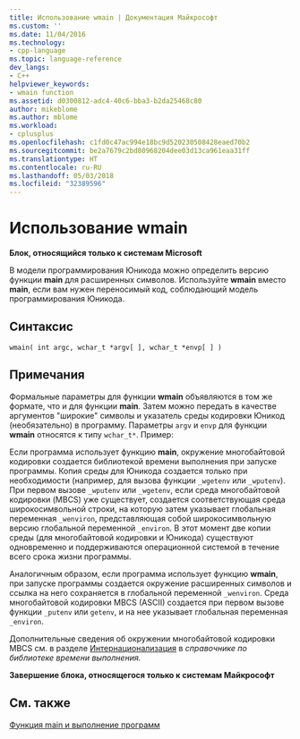 ```yaml
---
title: Использование wmain | Документация Майкрософт
ms.custom: ''
ms.date: 11/04/2016
ms.technology:
- cpp-language
ms.topic: language-reference
dev_langs:
- C++
helpviewer_keywords:
- wmain function
ms.assetid: d0300812-adc4-40c6-bba3-b2da25468c80
author: mikeblome
ms.author: mblome
ms.workload:
- cplusplus
ms.openlocfilehash: c1fd0c47ac994e18bc9d520230508428eaed70b2
ms.sourcegitcommit: be2a7679c2bd80968204dee03d13ca961eaa31ff
ms.translationtype: HT
ms.contentlocale: ru-RU
ms.lasthandoff: 05/03/2018
ms.locfileid: "32389596"
---
```

# <a name="using-wmain"></a>Использование wmain
**Блок, относящийся только к системам Microsoft**  
  
 В модели программирования Юникода можно определить версию функции **main** для расширенных символов. Используйте **wmain** вместо **main**, если вам нужен переносимый код, соблюдающий модель программирования Юникода.  
  
## <a name="syntax"></a>Синтаксис  
  
```  
wmain( int argc, wchar_t *argv[ ], wchar_t *envp[ ] )  
```  
  
## <a name="remarks"></a>Примечания  
 Формальные параметры для функции **wmain** объявляются в том же формате, что и для функции **main**. Затем можно передать в качестве аргументов "широкие" символы и указатель среды кодировки Юникод (необязательно) в программу. Параметры `argv` и `envp` для функции **wmain** относятся к типу `wchar_t*`. Пример:  
  
 Если программа использует функцию **main**, окружение многобайтовой кодировки создается библиотекой времени выполнения при запуске программы. Копия среды для Юникода создается только при необходимости (например, для вызова функции `_wgetenv` или `_wputenv`). При первом вызове `_wputenv` или `_wgetenv`, если среда многобайтовой кодировки (MBCS) уже существует, создается соответствующая среда широкосимвольной строки, на которую затем указывает глобальная переменная `_wenviron`, представляющая собой широкосимвольную версию глобальной переменной `_environ`. В этот момент две копии среды (для многобайтовой кодировки и Юникода) существуют одновременно и поддерживаются операционной системой в течение всего срока жизни программы.  
  
 Аналогичным образом, если программа использует функцию **wmain**, при запуске программы создается окружение расширенных символов и ссылка на него сохраняется в глобальной переменной `_wenviron`. Среда многобайтовой кодировки MBCS (ASCII) создается при первом вызове функции `_putenv` или `getenv`, и на нее указывает глобальная переменная `_environ`.  
  
 Дополнительные сведения об окружении многобайтовой кодировки MBCS см. в разделе [Интернационализация](../c-runtime-library/internationalization.md) в *справочнике по библиотеке времени выполнения.*  
  
 **Завершение блока, относящегося только к системам Майкрософт**  
  
## <a name="see-also"></a>См. также  
 [Функция main и выполнение программ](../c-language/main-function-and-program-execution.md)